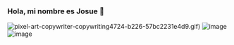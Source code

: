 ### Hola, mi nombre es Josue 👋

<!--
**JosueAVRojas/JosueAVRojas** is a ✨ _special_ ✨ repository because its `README.md` (this file) appears on your GitHub profile.

Here are some ideas to get you started:

- 🔭 I’m currently working on ...
- 🌱 I’m currently learning ...
- 👯 I’m looking to collaborate on ...
- 🤔 I’m looking for help with ...
- 💬 Ask me about ...
- 📫 How to reach me: ...
- 😄 Pronouns: ...
- ⚡ Fun fact: ...
-->

![pixel-art-copywriter-copywriting](https://user-images.githubusercontent.com/62231904/137677285-87e5fb63-ff6b-4989-9f10-574201c6ce4a.gif)4724-b226-57bc2231e4d9.gif)
![image](https://user-images.githubusercontent.com/62231904/137677537-d55e5143-985d-403e-b00f-424f80e5c417.png)
![image](https://user-images.githubusercontent.com/62231904/137677609-77a1c7c6-368a-42a1-a2a0-7c17100e4f0f.png)
